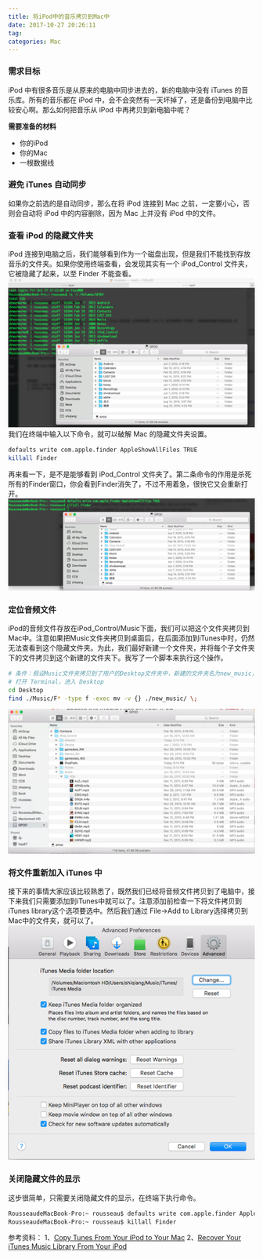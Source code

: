 ```yaml
---
title: 将iPod中的音乐拷贝到Mac中
date: 2017-10-27 20:26:11
tag: 
categories: Mac
---
```



### 需求目标
iPod 中有很多音乐是从原来的电脑中同步进去的，新的电脑中没有 iTunes 的音乐库。所有的音乐都在 iPod 中，会不会突然有一天坏掉了，还是备份到电脑中比较安心啊。那么如何把音乐从 iPod 中再拷贝到新电脑中呢？

**需要准备的材料**

* 你的iPod
* 你的Mac
* 一根数据线

### 避免 iTunes 自动同步
如果你之前选的是自动同步，那么在将 iPod 连接到 Mac 之前，一定要小心，否则会自动将 iPod 中的内容删除，因为 Mac 上并没有 iPod 中的文件。

### 查看 iPod 的隐藏文件夹
iPod 连接到电脑之后，我们能够看到作为一个磁盘出现，但是我们不能找到存放音乐的文件夹。如果你使用终端查看，会发现其实有一个 iPod_Control 文件夹，它被隐藏了起来，以至 Finder 不能查看。
![](20171027-copy-music-from-ipod/1240.png)
我们在终端中输入以下命令，就可以破解 Mac 的隐藏文件夹设置。

```bash
defaults write com.apple.finder AppleShowAllFiles TRUE
killall Finder
```
再来看一下，是不是能够看到 iPod_Control 文件夹了。第二条命令的作用是杀死所有的Finder窗口，你会看到Finder消失了，不过不用着急，很快它又会重新打开。
![](20171027-copy-music-from-ipod/1240-20200811063335082.png)

### 定位音频文件
iPod的音频文件存放在iPod_Control/Music下面，我们可以把这个文件夹拷贝到Mac中。注意如果把Music文件夹拷贝到桌面后，在后面添加到iTunes中时，仍然无法查看到这个隐藏文件夹。为此，我们最好新建一个文件夹，并将每个子文件夹下的文件拷贝到这个新建的文件夹下。我写了一个脚本来执行这个操作。
```bash
# 条件：假设Music文件夹拷贝到了用户的Desktop文件夹中，新建的文件夹名为new_music，也位于Desktop文件夹下。
# 打开 Terminal，进入 Desktop
cd Desktop
find ./Music/F* -type f -exec mv -v {} ./new_music/ \;
```
![](20171027-copy-music-from-ipod/1240-20200811063343597.png)

### 将文件重新加入 iTunes 中
接下来的事情大家应该比较熟悉了，既然我们已经将音频文件拷贝到了电脑中，接下来我们只需要添加到iTunes中就可以了。注意添加前检查一下将文件拷贝到iTunes library这个选项要选中。然后我们通过 File->Add to Library选择拷贝到Mac中的文件夹，就可以了。
![](20171027-copy-music-from-ipod/1240-20200811063351332.png)

### 关闭隐藏文件的显示
这步很简单，只需要关闭隐藏文件的显示，在终端下执行命令。
```bash
RousseaudeMacBook-Pro:~ rousseau$ defaults write com.apple.finder AppleShowAllFiles FALSE
RousseaudeMacBook-Pro:~ rousseau$ killall Finder
```
参考资料：
1、[Copy Tunes From Your iPod to Your Mac](https://www.lifewire.com/copy-tunes-from-ipod-to-mac-2260103)
2、[Recover Your iTunes Music Library From Your iPod](https://www.lifewire.com/restore-itunes-music-library-from-ipod-2260317)